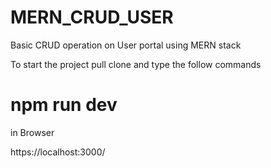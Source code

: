 # MERN_CRUD_USER
Basic CRUD operation on User portal using MERN stack

To start the project pull clone and type the follow commands

# npm run dev

in Browser

https://localhost:3000/